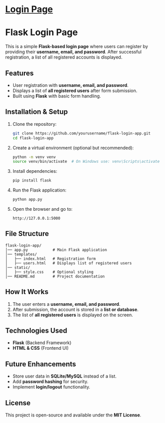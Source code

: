 # [Login Page](https://login-page-o5nj.onrender.com)

# Flask Login Page

This is a simple **Flask-based login page** where users can register by providing their **username, email, and password**. After successful registration, a list of all registered accounts is displayed.

## Features
- User registration with **username, email, and password**.
- Displays a list of **all registered users** after form submission.
- Built using **Flask** with basic form handling.

## Installation & Setup
1. Clone the repository:
   ```sh
   git clone https://github.com/yourusername/flask-login-app.git
   cd flask-login-app
   ```
2. Create a virtual environment (optional but recommended):
   ```sh
   python -m venv venv
   source venv/bin/activate  # On Windows use: venv\Scripts\activate
   ```
3. Install dependencies:
   ```sh
   pip install flask
   ```
4. Run the Flask application:
   ```sh
   python app.py
   ```
5. Open the browser and go to:
   ```
   http://127.0.0.1:5000
   ```

## File Structure
```
flask-login-app/
│── app.py           # Main Flask application
│── templates/
│   ├── index.html   # Registration form
│   ├── users.html   # Displays list of registered users
│── static/
│   ├── style.css    # Optional styling
│── README.md        # Project documentation
```

## How It Works
1. The user enters a **username, email, and password**.
2. After submission, the account is stored in a **list or database**.
3. The list of **all registered users** is displayed on the screen.

## Technologies Used
- **Flask** (Backend Framework)
- **HTML & CSS** (Frontend UI)

## Future Enhancements
- Store user data in **SQLite/MySQL** instead of a list.
- Add **password hashing** for security.
- Implement **login/logout** functionality.

## License
This project is open-source and available under the **MIT License**.

